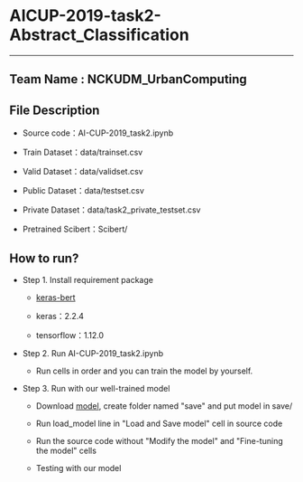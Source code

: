 # AICUP-2019-task2-Abstract_Classification  
***
## Team Name : NCKUDM_UrbanComputing  
## File Description
+ Source code：AI-CUP-2019_task2.ipynb  
   
+ Train Dataset：data/trainset.csv  
    
+ Valid Dataset：data/validset.csv  
   
+ Public Dataset：data/testset.csv  
   
+ Private Dataset：data/task2_private_testset.csv  
   
+ Pretrained Scibert：Scibert/  
## How to run?
+ Step 1. Install requirement package  
   
  + [keras-bert](https://github.com/CyberZHG/keras-bert)  
    
  + keras：2.2.4  
    
  + tensorflow：1.12.0  
    
+ Step 2. Run AI-CUP-2019_task2.ipynb  
   
  + Run cells in order and you can train the model by yourself.  
    
+ Step 3. Run with our well-trained model
    
  + Download [model](https://drive.google.com/open?id=1_IoF1hW-55WtoukyAsfNefeY5tHI4szW), create folder named "save" and put model in save/  
  
  + Run load_model line in "Load and Save model" cell in source code
    
  + Run the source code without "Modify the model" and "Fine-tuning the model" cells
    
  + Testing with our model
